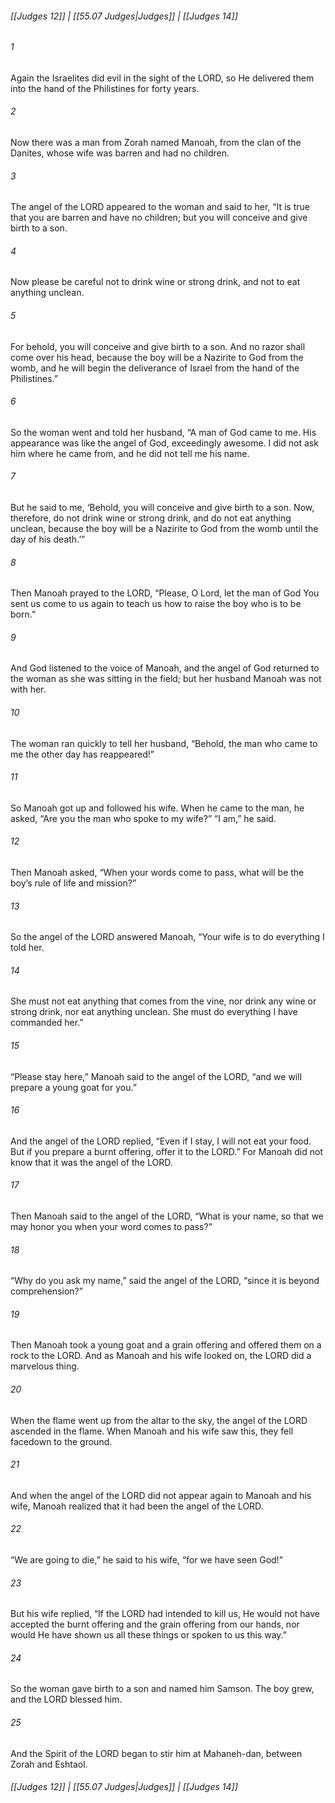 
###### [[Judges 12]] | [[55.07 Judges|Judges]] | [[Judges 14]]

###### 1
Again the Israelites did evil in the sight of the LORD, so He delivered them into the hand of the Philistines for forty years.
###### 2
Now there was a man from Zorah named Manoah, from the clan of the Danites, whose wife was barren and had no children.
###### 3
The angel of the LORD appeared to the woman and said to her, “It is true that you are barren and have no children; but you will conceive and give birth to a son.
###### 4
Now please be careful not to drink wine or strong drink, and not to eat anything unclean.
###### 5
For behold, you will conceive and give birth to a son. And no razor shall come over his head, because the boy will be a Nazirite to God from the womb, and he will begin the deliverance of Israel from the hand of the Philistines.”
###### 6
So the woman went and told her husband, “A man of God came to me. His appearance was like the angel of God, exceedingly awesome. I did not ask him where he came from, and he did not tell me his name.
###### 7
But he said to me, ‘Behold, you will conceive and give birth to a son. Now, therefore, do not drink wine or strong drink, and do not eat anything unclean, because the boy will be a Nazirite to God from the womb until the day of his death.’”
###### 8
Then Manoah prayed to the LORD, “Please, O Lord, let the man of God You sent us come to us again to teach us how to raise the boy who is to be born.”
###### 9
And God listened to the voice of Manoah, and the angel of God returned to the woman as she was sitting in the field; but her husband Manoah was not with her.
###### 10
The woman ran quickly to tell her husband, “Behold, the man who came to me the other day has reappeared!”
###### 11
So Manoah got up and followed his wife. When he came to the man, he asked, “Are you the man who spoke to my wife?” “I am,” he said.
###### 12
Then Manoah asked, “When your words come to pass, what will be the boy’s rule of life and mission?”
###### 13
So the angel of the LORD answered Manoah, “Your wife is to do everything I told her.
###### 14
She must not eat anything that comes from the vine, nor drink any wine or strong drink, nor eat anything unclean. She must do everything I have commanded her.”
###### 15
“Please stay here,” Manoah said to the angel of the LORD, “and we will prepare a young goat for you.”
###### 16
And the angel of the LORD replied, “Even if I stay, I will not eat your food. But if you prepare a burnt offering, offer it to the LORD.” For Manoah did not know that it was the angel of the LORD.
###### 17
Then Manoah said to the angel of the LORD, “What is your name, so that we may honor you when your word comes to pass?”
###### 18
“Why do you ask my name,” said the angel of the LORD, “since it is beyond comprehension?”
###### 19
Then Manoah took a young goat and a grain offering and offered them on a rock to the LORD. And as Manoah and his wife looked on, the LORD did a marvelous thing.
###### 20
When the flame went up from the altar to the sky, the angel of the LORD ascended in the flame. When Manoah and his wife saw this, they fell facedown to the ground.
###### 21
And when the angel of the LORD did not appear again to Manoah and his wife, Manoah realized that it had been the angel of the LORD.
###### 22
“We are going to die,” he said to his wife, “for we have seen God!”
###### 23
But his wife replied, “If the LORD had intended to kill us, He would not have accepted the burnt offering and the grain offering from our hands, nor would He have shown us all these things or spoken to us this way.”
###### 24
So the woman gave birth to a son and named him Samson. The boy grew, and the LORD blessed him.
###### 25
And the Spirit of the LORD began to stir him at Mahaneh-dan, between Zorah and Eshtaol.

###### [[Judges 12]] | [[55.07 Judges|Judges]] | [[Judges 14]]
